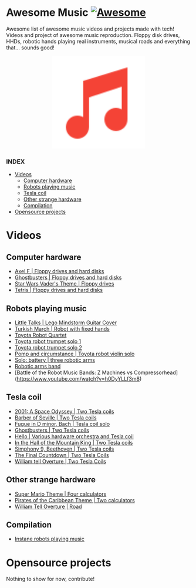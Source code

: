# Awesome Music [![Awesome](https://awesome.re/badge.svg)](https://awesome.re)

Awesome list of awesome music videos and projects made with tech!
Videos and project of awesome music reproduction. Floppy disk drives, HHDs, robotic hands playing real instruments, musical roads and everything that... sounds good!

<p align="center"><img width="50%" src="assets/musical-note.svg" /></p>

### INDEX
 - [Videos](#videos)
	 - [Computer hardware](#computer-hardware)
	 - [Robots playing music](#robots-playing-music)
	 - [Tesla coil](#tesla-coil)
	 - [Other strange hardware](#other-strange-hardware)
	 - [Compilation](#compilation)
- [Opensource projects](#opensource-projects)

# Videos

## Computer hardware

- [ Axel F  | Floppy drives and hard disks](https://www.youtube.com/watch?v=7EwU-juNl1M)
- [ Ghostbusters | Floppy drives and hard disks](https://www.youtube.com/watch?v=0XhxUT9vWCg)  
- [ Star Wars Vader's Theme | Floppy drives](https://www.youtube.com/watch?v=LdgzsF_O7oI)
- [ Tetris | Floppy drives and hard disks](https://www.youtube.com/watch?v=8fh1CIupVXU)

## Robots playing music
- [Little Talks | Lego Mindstorm Guitar Cover](https://www.youtube.com/watch?v=cXgB3lIvPHI)
- [Turkish March | Robot with fixed hands](https://www.youtube.com/watch?v=hXrNCak63u0)
- [Toyota Robot Quartet](https://www.youtube.com/watch?v=kO5k3yGXuc8)
- [Toyota robot trumpet solo 1](https://www.youtube.com/watch?v=6fctULDctuA)
- [Toyota robot trumpet solo 2](https://www.youtube.com/watch?v=7P7KZVJG-VU)
- [Pomp and circumstance | Toyota robot violin solo](https://www.youtube.com/watch?v=yhGg6WhmBJI)
- [Solo: battery | three robotic arms](https://www.youtube.com/watch?v=qPT0TNj-YRk)
- [Robotic arms band](https://www.youtube.com/watch?v=bAdqazixuRY)
- [Battle of the Robot Music Bands: Z Machines vs Compressorhead] (https://www.youtube.com/watch?v=h0DyYLLf3m8)

## Tesla coil

- [2001: A Space Odyssey | Two Tesla coils](https://www.youtube.com/watch?v=eerLKSZiXhY)
- [Barber of Seville | Two Tesla coils](https://www.youtube.com/watch?v=2I98OMxO-uE)
- [Fugue in D minor, Bach | Tesla coil solo](https://www.youtube.com/watch?v=eMvkZYN68AI)
- [Ghostbusters | Two Tesla coils](https://www.youtube.com/watch?v=1aLGu_J_-1U)
- [Hello | Various hardware orchestra and Tesla coil](https://www.youtube.com/watch?v=5M5ao1D4jWo)
- [In the Hall of the Mountain King | Two Tesla coils](https://www.youtube.com/watch?v=8LAhKkPUo_A)
- [Simphony 9, Beethoven | Two Tesla coils](https://www.youtube.com/watch?v=Gd8Xckc536o)
- [The Final Countdown | Two Tesla Coils](https://www.youtube.com/watch?v=pyTC0Ggufak)
- [William tell Overture | Two Tesla Coils](https://www.youtube.com/watch?v=1xVh_IgYtuA)
 
## Other strange hardware

- [Super Mario Theme | Four calculators](https://www.youtube.com/watch?v=vCWJoGSmrM8)
- [Pirates of the Caribbean Theme | Two calculators](https://www.youtube.com/watch?v=BKOhTVkt2xA&t=2s)
- [William Tell Overture | Road](https://www.youtube.com/watch?v=7zcgdoyinus)


## Compilation

- [Instane robots playing music](https://www.youtube.com/watch?v=rwh_acqT6J0)

# Opensource projects

Nothing to show for now, contribute!
